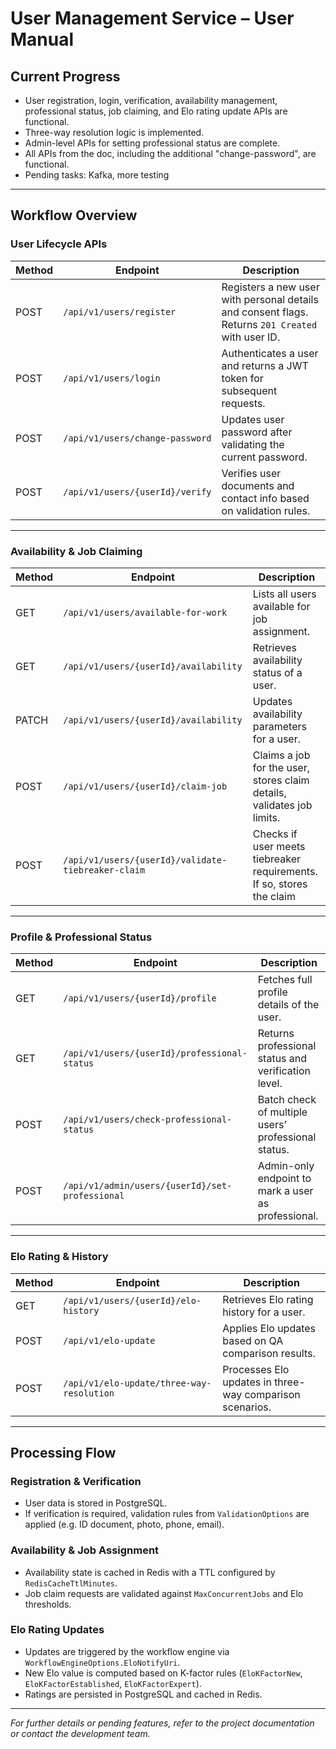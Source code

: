# User Management Service – User Manual

## Current Progress

- User registration, login, verification, availability management, professional status, job claiming, and Elo rating update APIs are functional.  
- Three-way resolution logic is implemented.  
- Admin-level APIs for setting professional status are complete.
- All APIs from the doc, including the additional "change-password", are functional.
- Pending tasks: Kafka, more testing

---

## Workflow Overview

### User Lifecycle APIs

| Method | Endpoint                          | Description                                                     |
|--------|---------------------------------|-----------------------------------------------------------------|
| POST   | `/api/v1/users/register`         | Registers a new user with personal details and consent flags. Returns `201 Created` with user ID. |
| POST   | `/api/v1/users/login`            | Authenticates a user and returns a JWT token for subsequent requests. |
| POST   | `/api/v1/users/change-password` | Updates user password after validating the current password.    |
| POST   | `/api/v1/users/{userId}/verify` | Verifies user documents and contact info based on validation rules. |

---

### Availability & Job Claiming

| Method | Endpoint                                  | Description                                                           |
|--------|-------------------------------------------|----------------------------------------------------------------------|
| GET    | `/api/v1/users/available-for-work`        | Lists all users available for job assignment.                        |
| GET    | `/api/v1/users/{userId}/availability`     | Retrieves availability status of a user.                             |
| PATCH  | `/api/v1/users/{userId}/availability`     | Updates availability parameters for a user.                          |
| POST   | `/api/v1/users/{userId}/claim-job`         | Claims a job for the user, stores claim details, validates job limits.|
| POST   | `/api/v1/users/{userId}/validate-tiebreaker-claim` | Checks if user meets tiebreaker requirements. If so, stores the claim                       |

---

### Profile & Professional Status

| Method | Endpoint                               | Description                                                        |
|--------|----------------------------------------|-------------------------------------------------------------------|
| GET    | `/api/v1/users/{userId}/profile`       | Fetches full profile details of the user.                         |
| GET    | `/api/v1/users/{userId}/professional-status` | Returns professional status and verification level.               |
| POST   | `/api/v1/users/check-professional-status` | Batch check of multiple users’ professional status.               |
| POST   | `/api/v1/admin/users/{userId}/set-professional` | Admin-only endpoint to mark a user as professional.               |

---

### Elo Rating & History

| Method | Endpoint                        | Description                                                        |
|--------|--------------------------------|-------------------------------------------------------------------|
| GET    | `/api/v1/users/{userId}/elo-history` | Retrieves Elo rating history for a user.                           |
| POST   | `/api/v1/elo-update`            | Applies Elo updates based on QA comparison results.                |
| POST   | `/api/v1/elo-update/three-way-resolution` | Processes Elo updates in three-way comparison scenarios.           |

---

## Processing Flow

### Registration & Verification

- User data is stored in PostgreSQL.  
- If verification is required, validation rules from `ValidationOptions` are applied (e.g. ID document, photo, phone, email).

### Availability & Job Assignment

- Availability state is cached in Redis with a TTL configured by `RedisCacheTtlMinutes`.  
- Job claim requests are validated against `MaxConcurrentJobs` and Elo thresholds.

### Elo Rating Updates

- Updates are triggered by the workflow engine via `WorkflowEngineOptions.EloNotifyUri`.  
- New Elo value is computed based on K-factor rules (`EloKFactorNew`, `EloKFactorEstablished`, `EloKFactorExpert`).  
- Ratings are persisted in PostgreSQL and cached in Redis.

---

*For further details or pending features, refer to the project documentation or contact the development team.*
